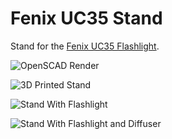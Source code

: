 # Fenix UC35 Stand #

Stand for the [Fenix UC35 Flashlight](https://www.fenixlighting.com/product/uc35-fenix-flashlight/).
  
  

![OpenSCAD Render](https://raw.githubusercontent.com/process1183/fenix-uc35-stand/master/images/openscad_render.png "OpenSCAD Render")
  
![3D Printed Stand](https://raw.githubusercontent.com/process1183/fenix-uc35-stand/master/images/printed_stand.jpg "3D Printed Stand")
  
![Stand With Flashlight](https://raw.githubusercontent.com/process1183/fenix-uc35-stand/master/images/stand_with_flashlight.jpg "Stand With Flashlight")
  
![Stand With Flashlight and Diffuser](https://raw.githubusercontent.com/process1183/fenix-uc35-stand/master/images/stand_with_flashlight_and_diffuser.jpg "Stand With Flashlight and Diffuser")
